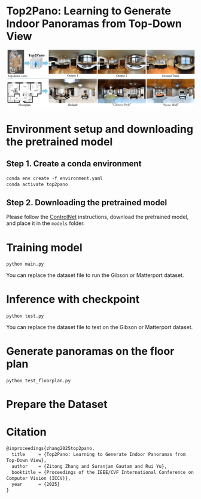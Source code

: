 # Top2Pano: Learning to Generate Indoor Panoramas from Top-Down View

![teaser](assets/teaser.png)

# Environment setup and downloading the pretrained model

## Step 1. Create a conda environment

    conda env create -f environment.yaml
    conda activate top2pano

## Step 2. Downloading the pretrained model
Please follow the <a href="https://github.com/lllyasviel/ControlNet" target="_blank" rel="noopener noreferrer">ControlNet</a> instructions, download the pretrained model, and place it in the <code>models</code> folder.

# Training model

    python main.py

You can replace the dataset file to run the Gibson or Matterport dataset.

# Inference with checkpoint

    python test.py

You can replace the dataset file to test on the Gibson or Matterport dataset.


# Generate panoramas on the floor plan

    python test_floorplan.py


# Prepare the Dataset


# Citation
```
@inproceedings{zhang2025top2pano,
  title     = {Top2Pano: Learning to Generate Indoor Panoramas from Top-Down View},
  author    = {Zitong Zhang and Suranjan Gautam and Rui Yu},
  booktitle = {Proceedings of the IEEE/CVF International Conference on Computer Vision (ICCV)},
  year      = {2025}
}
```










